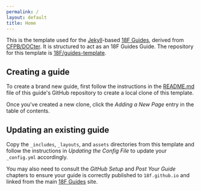 ```yaml
---
permalink: /
layout: default
title: Home
---
```

This is the template used for the [Jekyll](http://jekyllrb.com/)-based [18F
Guides](http://18f.github.io/guides), derived from
[CFPB/DOCter](https://github.com/CFPB/DOCter). It is structured to act as an
18F Guides Guide. The repository for this template is
[18F/guides-template](https://github.com/18F/guides-template/).

## Creating a guide

To create a brand new guide, first follow the instructions in the
[README.md](https://github.com/18F/guides-template/blob/gh-pages/README.md)
file of this guide's GitHub repository to create a local clone of this
template.

Once you've created a new clone, click the _Adding a New Page_ entry in the
table of contents.

## Updating an existing guide

Copy the `_includes`, `_layouts`, and `assets` directories from this template
and follow the instructions in _Updating the Config File_ to update your
`_config.yml` accordingly.

You may also need to consult the _GitHub Setup_ and _Post Your Guide_ chapters
to ensure your guide is correctly published to `18f.github.io` and linked from
the main [18F Guides](http://18f.github.io/guides/) site.

